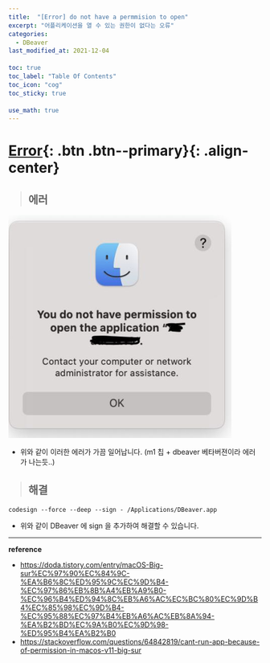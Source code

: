 ```yaml
---
title:  "[Error] do not have a permmision to open"
excerpt: "어플리케이션을 열 수 있는 권한이 없다는 오류"
categories:
  - DBeaver
last_modified_at: 2021-12-04

toc: true
toc_label: "Table Of Contents"
toc_icon: "cog"
toc_sticky: true

use_math: true
---
```


# [Error](#link){: .btn .btn--primary}{: .align-center}

> ## 에러

![jpg](/assets/images/Program/34_1.jpg)

- 위와 같이 이러한 에러가 가끔 일어납니다. (m1 칩 + dbeaver 베타버젼이라 에러가 나는듯..)

> ## 해결

```
codesign --force --deep --sign - /Applications/DBeaver.app
```

- 위와 같이 DBeaver 에 sign 을 추가하여 해결할 수 있습니다.

---

**reference**

- https://doda.tistory.com/entry/macOS-Big-sur%EC%97%90%EC%84%9C-%EA%B6%8C%ED%95%9C%EC%9D%B4-%EC%97%86%EB%8B%A4%EB%A9%B0-%EC%96%B4%ED%94%8C%EB%A6%AC%EC%BC%80%EC%9D%B4%EC%85%98%EC%9D%B4-%EC%95%88%EC%97%B4%EB%A6%AC%EB%8A%94-%EA%B2%BD%EC%9A%B0%EC%9D%98-%ED%95%B4%EA%B2%B0
- <https://stackoverflow.com/questions/64842819/cant-run-app-because-of-permission-in-macos-v11-big-sur>



